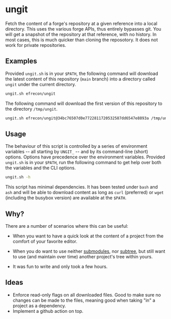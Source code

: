 # ungit

Fetch the content of a forge's repository at a given reference into a local
directory. This uses the various forge APIs, thus entirely bypasses git. You
will get a snapshot of the repository at that reference, with no history. In
most cases, this is much quicker than cloning the reposotory. It does not work
for private repositories.

## Examples

Provided `ungit.sh` is in your `$PATH`, the following command will download the
latest content of this repository (`main` branch) into a directory called
`ungit` under the current directory.

```bash
ungit.sh efrecon/ungit
```

The following command will download the first version of this repository to the
directory `/tmp/ungit`.

```bash
ungit.sh efrecon/ungit@34bc76507d0e7722811720532587dd6547e8893a /tmp/ungit
```

## Usage

The behaviour of this script is controlled by a series of environment variables
-- all starting by `UNGIT_` -- and by its command-line (short) options. Options
have precedence over the environment variables. Provided `ungit.sh` is in your
`$PATH`, run the following command to get help over both the variables and the
CLI options.

```bash
ungit.sh -h
```

This script has minimal dependencies. It has been tested under `bash` and `ash`
and will be able to download content as long as `curl` (preferred) or `wget`
(including the busybox version) are available at the `$PATH`.

## Why?

There are a number of scenarios where this can be useful:

+ When you want to have a quick look at the content of a project from the
  comfort of your favorite editor.
+ When you do want to use neither [submodules], nor [subtree], but still want to
  use (and maintain over time) another project's tree within yours.
+ It was fun to write and only took a few hours.

  [submodules]: https://git-scm.com/book/en/v2/Git-Tools-Submodules
  [subtree]: https://git.kernel.org/pub/scm/git/git.git/plain/contrib/subtree/git-subtree.txt

## Ideas

+ Enforce read-only flags on all downloaded files. Good to make sure no changes
  can be made to the files, meaning good when taking "in" a project as a
  dependency.
+ Implement a github action on top.
